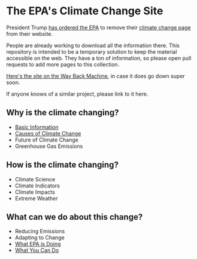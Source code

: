 # The EPA's Climate Change Site

President Trump [has ordered the EPA](http://www.reuters.com/article/us-usa-trump-epa-climatechange-idUSKBN15906G) to remove their [climate change page](https://www.epa.gov/climatechange) from their website.

People are already working to download all the information there. This repository is intended to be a temporary solution to keep the material accessible on the web. They have a ton of information, so please open pull requests to add more pages to this collection.

[Here's the site on the Way Back Machine](https://web.archive.org/web/20170125022503/https://www.epa.gov/climatechange), in case it does go down super soon.

If anyone knows of a similar project, please link to it here.

## Why is the climate changing?
- [Basic Information](https://github.com/nickyr/epa-climate-change/blob/master/basic_information.md)
- [Causes of Climate Change](https://github.com/nickyr/epa-climate-change/blob/master/causes_of_climate_change.md)
- Future of Climate Change
- Greenhouse Gas Emissions

## How is the climate changing?
- Climate Science
- Climate Indicators
- Climate Impacts
- Extreme Weather

## What can we do about this change?
- Reducing Emissions
- Adapting to Change
- [What EPA is Doing](https://github.com/nickyr/epa-climate-change/blob/master/what_epa_is_doing.md)
- [What You Can Do](https://github.com/nickyr/epa-climate-change/blob/master/what_you_can_do.md)